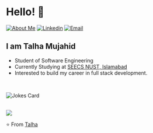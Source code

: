# Hello! 👋
[![About Me](https://img.shields.io/badge/me-htmujahid-gray?labelColor=black&style=flat-rounded&logo=About.me&logoColor=white&link=https://htmujahid.com/)](https://htmujahid.com/)
[![Linkedin](https://img.shields.io/badge/LinkedIn-htmujahid-gray?labelColor=blue&style=flat-rounded&logo=Linkedin&logoColor=white&link=https://www.linkedin.com/in/htmujahid/)](https://www.linkedin.com/in/htmujahid/)
[![Email](https://img.shields.io/badge/Gmail-htmujahid-gray?labelColor=d44638&style=flat-rounded&logo=gmail&logoColor=white&link=mailto:htmujahid@gmail.com)](mailto:htmujahid@gmail.com)

## I am Talha Mujahid
- Student of Software Engineering 
- Currently Studying at [SEECS NUST, Islamabad](https://nust.edu.pk) 
- Interested to build my career in full stack development.
<br>

![Jokes Card](https://readme-jokes.vercel.app/api)

<br>
<img src="https://github-readme-stats.vercel.app/api?username=htmujahid&show_icons=true">

⭐️ From [Talha](https://github.com/htmujahid)

